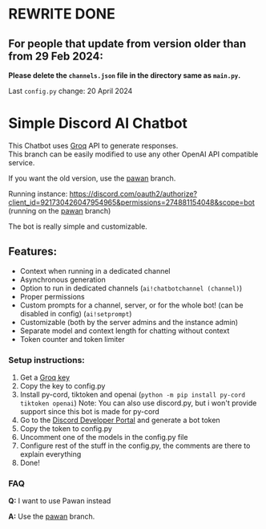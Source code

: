 # REWRITE DONE
## **For people that update from version older than from 29 Feb 2024:**
**Please delete the `channels.json` file in the directory same as `main.py`.**

Last `config.py` change: 20 April 2024

# Simple Discord AI Chatbot
This Chatbot uses [Groq](https://console.groq.com) API to generate responses.  
This branch can be easily modified to use any other OpenAI API compatible service.

If you want the old version, use the [pawan](https://github.com/KubakaOff/SimpleDiscordAIChatbot/tree/pawan) branch.

Running instance: https://discord.com/oauth2/authorize?client_id=921730426047954965&permissions=274881154048&scope=bot (running on the [pawan](https://github.com/KubakaOff/SimpleDiscordAIChatbot/tree/pawan) branch)

The bot is really simple and customizable.

## Features:
- Context when running in a dedicated channel
- Asynchronous generation
- Option to run in dedicated channels (`ai!chatbotchannel (channel)`)
- Proper permissions
- Custom prompts for a channel, server, or for the whole bot! (can be disabled in config) (`ai!setprompt`)
- Customizable (both by the server admins and the instance admin)
- Separate model and context length for chatting without context
- Token counter and token limiter

### Setup instructions:
1. Get a [Groq key](https://console.groq.com/keys)
2. Copy the key to config.py
3. Install py-cord, tiktoken and openai (`python -m pip install py-cord tiktoken openai`)
Note: You can also use discord.py, but i won't provide support since this bot is made for py-cord
4. Go to the [Discord Developer Portal](https://discord.com/developers/applications) and generate a bot token
5. Copy the token to config.py
6. Uncomment one of the models in the config.py file
7. Configure rest of the stuff in the config.py, the comments are there to explain everything
8. Done!

### FAQ

**Q:** I want to use Pawan instead

**A:** Use the [pawan](https://github.com/KubakaOff/SimpleDiscordAIChatbot/tree/pawan) branch.
